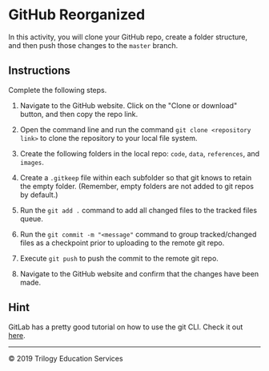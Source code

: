 # GitHub Reorganized

In this activity, you will clone your GitHub repo, create a folder structure, and then push those changes to the `master` branch.

## Instructions

Complete the following steps.

  1. Navigate to the GitHub website.  Click on the "Clone or download" button, and then copy the repo link.

  1. Open the command line and run the command `git clone <repository link>` to clone the repository to your local file system.

  1. Create the following folders in the local repo: `code`, `data`, `references`, and `images`.

  1. Create a `.gitkeep` file within each subfolder so that git knows to retain the empty folder. (Remember, empty folders are not added to git repos by default.)

  1. Run the `git add .` command to add all changed files to the tracked files queue.

  1. Run the `git commit -m "<message"` command to group tracked/changed files as a checkpoint prior to uploading to the remote git repo.

  1. Execute `git push` to push the commit to the remote git repo.

  1. Navigate to the GitHub website and confirm that the changes have been made.

## Hint

GitLab has a pretty good tutorial on how to use the git CLI. Check it out [here](https://docs.gitlab.com/ee/gitlab-basics/start-using-git.html).

---

© 2019 Trilogy Education Services
